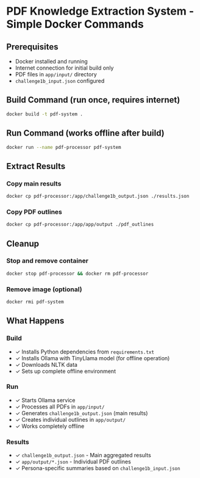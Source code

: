 # PDF Knowledge Extraction System - Simple Docker Commands

## Prerequisites

- Docker installed and running
- Internet connection for initial build only
- PDF files in `app/input/` directory
- `challenge1b_input.json` configured

## Build Command (run once, requires internet)

```bash
docker build -t pdf-system .
```

## Run Command (works offline after build)

```bash
docker run --name pdf-processor pdf-system
```

## Extract Results

### Copy main results
```bash
docker cp pdf-processor:/app/challenge1b_output.json ./results.json
```

### Copy PDF outlines
```bash
docker cp pdf-processor:/app/app/output ./pdf_outlines
```

## Cleanup

### Stop and remove container
```bash
docker stop pdf-processor && docker rm pdf-processor
```

### Remove image (optional)
```bash
docker rmi pdf-system
```

## What Happens

### Build
- ✓ Installs Python dependencies from `requirements.txt`
- ✓ Installs Ollama with TinyLlama model (for offline operation)
- ✓ Downloads NLTK data
- ✓ Sets up complete offline environment

### Run
- ✓ Starts Ollama service
- ✓ Processes all PDFs in `app/input/`
- ✓ Generates `challenge1b_output.json` (main results)
- ✓ Creates individual outlines in `app/output/`
- ✓ Works completely offline

### Results
- ✓ `challenge1b_output.json` - Main aggregated results
- ✓ `app/output/*.json` - Individual PDF outlines
- ✓ Persona-specific summaries based on `challenge1b_input.json` 